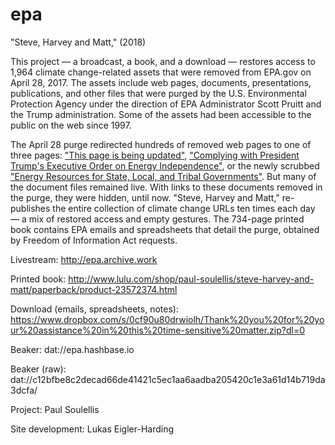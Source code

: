 # epa
"Steve, Harvey and Matt," (2018)

This project — a broadcast, a book, and a download — restores access to 1,964 climate change-related assets that were removed from EPA.gov on April 28, 2017. The assets include web pages, documents, presentations, publications, and other files that were purged by the U.S. Environmental Protection Agency under the direction of EPA Administrator Scott Pruitt and the Trump administration. Some of the assets had been accessible to the public on the web since 1997. 

The April 28 purge redirected hundreds of removed web pages to one of three pages: ["This page is being updated"](https://www.epa.gov/sites/production/files/signpost/cc.html), ["Complying with President Trump's Executive Order on Energy Independence"](https://www.epa.gov/energy-independence), or the newly scrubbed ["Energy Resources for State, Local, and Tribal Governments"](https://www.epa.gov/statelocalenergy#). But many of the document files remained live. With links to these documents removed in the purge, they were hidden, until now. "Steve, Harvey and Matt," re-publishes the entire collection of climate change URLs ten times each day — a mix of restored access and empty gestures. The 734-page printed book contains EPA emails and spreadsheets that detail the purge, obtained by Freedom of Information Act requests.

Livestream: http://epa.archive.work

Printed book: http://www.lulu.com/shop/paul-soulellis/steve-harvey-and-matt/paperback/product-23572374.html

Download (emails, spreadsheets, notes): https://www.dropbox.com/s/0cf90u80drwiolh/Thank%20you%20for%20your%20assistance%20in%20this%20time-sensitive%20matter.zip?dl=0  

Beaker: dat://epa.hashbase.io

Beaker (raw): dat://c12bfbe8c2decad66de41421c5ec1aa6aadba205420c1e3a61d14b719da3dcfa/

Project: Paul Soulellis

Site development: Lukas Eigler-Harding
